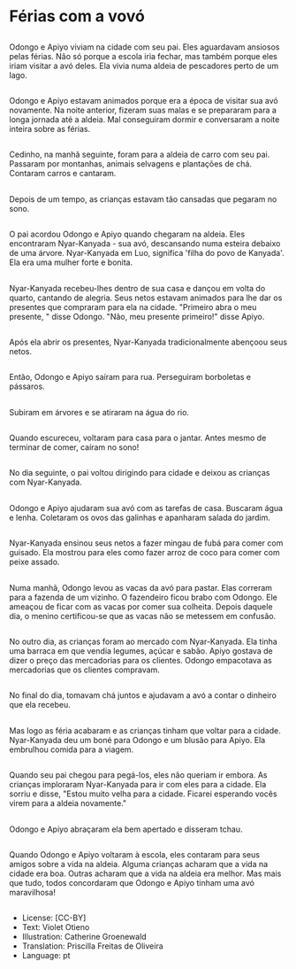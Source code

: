 # Férias com a vovó

##
Odongo e Apiyo viviam na cidade com seu pai. Eles aguardavam ansiosos pelas férias. Não só porque a escola iria fechar, mas também porque eles iriam visitar a avó deles. Ela vivia numa aldeia de pescadores perto de um lago.

##
Odongo e Apiyo estavam animados porque era a época de visitar sua avó novamente. Na noite anterior, fizeram suas malas e se prepararam para a longa jornada até a aldeia. Mal conseguiram dormir e conversaram a noite inteira sobre as férias.

##
Cedinho, na manhã seguinte, foram para a aldeia de carro com seu pai. Passaram por montanhas, animais selvagens e plantações de chá. Contaram carros e cantaram.

##
Depois de um tempo, as crianças estavam tão cansadas que pegaram no sono.

##
O pai acordou Odongo e Apiyo quando chegaram na aldeia. Eles encontraram Nyar-Kanyada - sua avó, descansando numa esteira debaixo de uma árvore. Nyar-Kanyada em Luo, significa 'filha do povo de Kanyada'. Ela era uma mulher forte e bonita.

##
Nyar-Kanyada recebeu-lhes dentro de sua casa e dançou em volta do quarto, cantando de alegria. Seus netos estavam animados para lhe dar os presentes que compraram para ela na cidade. "Primeiro abra o meu presente, " disse Odongo. "Não, meu presente primeiro!" disse Apiyo.

##
Após ela abrir os presentes, Nyar-Kanyada tradicionalmente abençoou seus netos.

##
Então, Odongo e Apiyo saíram para rua. Perseguiram borboletas e pássaros.

##
Subiram em árvores e se atiraram na água do rio.

##
Quando escureceu, voltaram para casa para o jantar. Antes mesmo de terminar de comer, caíram no sono!

##
No dia seguinte, o pai voltou dirigindo para cidade e deixou as crianças com Nyar-Kanyada.

##
Odongo e Apiyo ajudaram sua avó com as tarefas de casa. Buscaram água e lenha. Coletaram os ovos das galinhas e apanharam salada do jardim.

##
Nyar-Kanyada ensinou seus netos a fazer mingau de fubá para comer com guisado. Ela mostrou para eles como fazer arroz de coco para comer com peixe assado.

##
Numa manhã, Odongo levou as vacas da avó para pastar. Elas correram para a fazenda de um vizinho. O fazendeiro ficou brabo com Odongo. Ele ameaçou de ficar com as vacas por comer sua colheita. Depois daquele dia, o menino certificou-se que as vacas não se metessem em confusão.

##
No outro dia, as crianças foram ao mercado com Nyar-Kanyada. Ela tinha uma barraca em que vendia legumes, açúcar e sabão. Apiyo gostava de dizer o preço das mercadorias para os clientes. Odongo empacotava as mercadorias que os clientes compravam.

##
No final do dia, tomavam chá juntos e ajudavam a avó a contar o dinheiro que ela recebeu.

##
Mas logo as féria acabaram e as crianças tinham que voltar para a cidade. Nyar-Kanyada deu um boné para Odongo e um blusão para Apiyo. Ela embrulhou comida para a viagem.

##
Quando seu pai chegou para pegá-los, eles não queriam ir embora. As crianças imploraram Nyar-Kanyada para ir com eles para a cidade. Ela sorriu e disse, "Estou muito velha para a cidade. Ficarei esperando vocês virem para a aldeia novamente."

##
Odongo e Apiyo abraçaram ela bem apertado e disseram tchau.

##
Quando Odongo e Apiyo voltaram à escola, eles contaram para seus amigos sobre a vida na aldeia. Alguma crianças acharam que a vida na cidade era boa. Outras acharam que a vida na aldeia era melhor. Mas mais que tudo, todos concordaram que Odongo e Apiyo tinham uma avó maravilhosa!

##
* License: [CC-BY]
* Text: Violet Otieno
* Illustration: Catherine Groenewald
* Translation: Priscilla Freitas de Oliveira
* Language: pt
